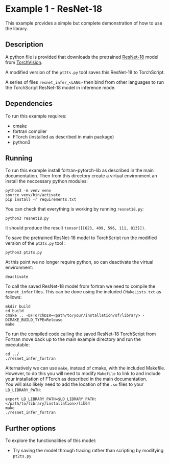 # Example 1 - ResNet-18

This example provides a simple but complete demonstration of how to use the library.

## Description

A python file is provided that downloads the pretrained
[ResNet-18](https://pytorch.org/vision/main/models/generated/torchvision.models.resnet18.html)
model from [TorchVision](https://pytorch.org/vision/stable/index.html).

A modified version of the `pt2ts.py` tool saves this ResNet-18 to TorchScript.

A series of files `resnet_infer_<LANG>` then bind from other languages to run the
TorchScript ResNet-18 model in inference mode.

## Dependencies

To run this example requires:

- cmake
- fortran compiler
- FTorch (installed as described in main package)
- python3

## Running

To run this example install fortran-pytorch-lib as described in the main documentation.
Then from this directory create a virtual environment an install the neccessary python
modules:
```
python3 -m venv venv
source venv/bin/activate
pip install -r requirements.txt
```

You can check that everything is working by running `resnet18.py`:
```
python3 resnet18.py
```
it should produce the result `tensor([[623, 499, 596, 111, 813]])`.

To save the pretrained ResNet-18 model to TorchScript run the modified version of the
`pt2ts.py` tool :
```
python3 pt2ts.py
```

At this point we no longer require python, so can deactivate the virtual environment:
```
deactivate
```

To call the saved ResNet-18 model from fortran we need to compile the `resnet_infer`
files.
This can be done using the included `CMakeLists.txt` as follows:
```
mkdir build
cd build
cmake .. -DFTorchDIR=<path/to/your/installation/of/library> -DCMAKE_BUILD_TYPE=Release
make
```

To run the compiled code calling the saved ResNet-18 TorchScript from Fortran move back
up to the main example directory and run the executable:
```
cd ../
./resnet_infer_fortran
```

Alternatively we can use `make`, instead of cmake, with the included Makefile.
However, to do this you will need to modify `Makefile` to link to and include your
installation of FTorch as described in the main documentation.  
You will also likely need to add the location of the `.so` files to your `LD_LIBRARY_PATH`:
```
export LD_LIBRARY_PATH=$LD_LIBRARY_PATH:</path/to/library/installation>/lib64
make
./resnet_infer_fortran
```

## Further options

To explore the functionalities of this model:

- Try saving the model through tracing rather than scripting by modifying `pt2ts.py`
